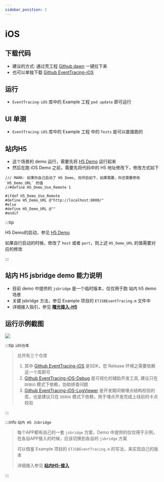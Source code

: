 ```yaml
---
sidebar_position: 2
---
```


# iOS

## 下载代码
- 建议的方式: 通过壳工程 [Github dawn](https://github.com/eventtracing/dawn) 一键拉下来
- 也可以单独下载 [Github EventTracing-iOS](https://github.com/eventtracing/EventTracing-iOS)

## 运行 
- `EventTracing-iOS` 库中的 Example 工程 `pod update` 即可运行

## UI 单测
- `EventTracing-iOS` 库中的 Example 工程 中的 `Tests` 是可以直接跑的

## 站内H5
- 这个场景的 demo 运行，需要先将 [H5 Demo](./H5.md) 运行起来
- 然后在跑 iOS Demo 之前，需要先将代码中的 H5 地址修改下，修改方式如下
```objc title='Example工程 => ETCommonDefines.h'
/// MARK: 如果你自己启动了 H5 Demo, 则开启如下，如果需要，你还需要修改 `H5_Demo_URL` 的值
//#define H5_Demo_Use_Remote 1

#ifdef H5_Demo_Use_Remote
#define H5_Demo_URL @"http://localhost:8000/"
#else
#define H5_Demo_URL @""
#endif
```

:::tip

H5 Demo的启动，参见 [H5 Demo](./H5.md)

如果自行启动的时候，修改了 `host` 或者 `port`，则上述 `H5_Demo_URL` 的值需要对应的修改

:::

## 站内 H5 jsbridge demo 能力说明
- 目前 demo 中提供的 `jsbridge` 是一个临时版本，仅仅用于跑 站内 h5 demo 场景
- 关键 jsbridge 方法，参见 Example 项目的 `ETJSBEventTracing.m` 文件中
- 详细接入指引，参见 **[曙光接入-H5](../Installation/H5.md)**

## 运行示例截图
![](https://p5.music.126.net/obj/wonDlsKUwrLClGjCm8Kx/23781680779/5e3b/983a/38fc/4e20894eeee86e6ac3c6ed7c10791cc8.png)

:::tip `iOS仓库`

> 总共有三个仓库
> 1. 其中 [Github EventTracing-iOS](https://github.com/eventtracing/EventTracing-iOS) 是SDK，您 Release 环境之需要依赖这一个库即可
> 2. [Github EventTracing-iOS-Debug](https://github.com/eventtracing/EventTracing-iOS-Debug) 是可视化的辅助开发工具, 建议只在 `DEBUG` 模式下依赖，协助排查问题
> 3. [Github EventTracing-iOS-LogViewer](https://github.com/eventtracing/EventTracing-iOS-LogViewer) 是开发期间做埋点结构校验的库，也是建议只在 `DEBUG` 模式下依赖，用于埋点开发完成上线前的卡点校验

:::

:::info `站内 H5 Jsbridge`

> 每个APP都有自己的一套 `jsbridge` 方案，Demo 中提供的仅仅用于示例，在各自APP接入的时候，应该切换到各自的 `jsbridge` 方案
>
> 可以借鉴 Example 项目的 `ETJSBEventTracing.m` 的写法，来实现自己的版本
>
> 详细接入参见 **[站内H5-接入](../Installation/H5.md)**

:::